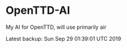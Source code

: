 # OpenTTD-AI
My AI for OpenTTD, will use primarily air

Latest backup: Sun Sep 29 01:39:01 UTC 2019
